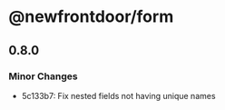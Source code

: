 # @newfrontdoor/form

## 0.8.0
### Minor Changes

- 5c133b7: Fix nested fields not having unique names
